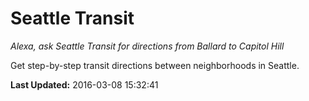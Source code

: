 # Seattle Transit
*Alexa, ask Seattle Transit for directions from Ballard to Capitol Hill*

Get step-by-step transit directions between neighborhoods in Seattle.

**Last Updated:** 2016-03-08 15:32:41